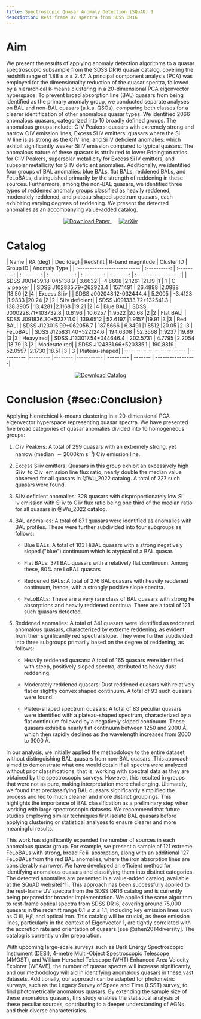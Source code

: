 ```yaml
---
title: Spectroscopic Quasar Anomaly Detection (SQuAD) I
description: Rest frame UV spectra from SDSS DR16
---
```


# Aim

We present the results of applying anomaly detection algorithms to a
quasar spectroscopic subsample from the SDSS DR16 quasar catalog,
covering the redshift range of 1.88 $\leq$ z $\leq$ 2.47. A principal
component analysis (PCA) was employed for the dimensionality reduction
of the quasar spectra, followed by a hierarchical k-means clustering in
a 20-dimensional PCA eigenvector hyperspace. To prevent broad absorption
line (BAL) quasars from being identified as the primary anomaly group,
we conducted separate analyses on BAL and non-BAL quasars (a.k.a. QSOs),
comparing both classes for a clearer identification of other anomalous
quasar types. We identified 2066 anomalous quasars, categorized into 10
broadly defined groups. The anomalous groups include:
C IV Peakers: quasars with extremely strong and narrow C IV emission
lines; Excess Si IV emitters: quasars where the Si IV line is as strong
as the C IV line; and Si IV deficient anomalies: which exhibit
significantly weaker Si IV emission compared to typical quasars. The
anomalous nature of these quasars is attributed to lower Eddington
ratios for C IV Peakers, supersolar metallicity for Excess
Si IV emitters, and subsolar metallicity for Si IV deficient anomalies.
Additionally, we identified four groups of BAL anomalies: blue BALs,
flat BALs, reddened BALs, and FeLoBALs, distinguished primarily by the
strength of reddening in these sources. Furthermore, among the non-BAL
quasars, we identified three types of reddened anomaly groups classified
as heavily reddened, moderately reddened, and plateau-shaped spectrum
quasars, each exhibiting varying degrees of reddening. We present the
detected anomalies as an accompanying value-added catalog.

<p align="center">
  <a href="https://github.com/ArihantTiwari/SQuAD/blob/main/_projectPages/Papers/aa53330_24.pdf">
    <img src="https://img.shields.io/badge/Download_Paper-PDF-blue?style=for-the-badge" alt="Download Paper">
  </a>
  &nbsp;&nbsp;&nbsp;&nbsp;
  <a href="https://arxiv.org/abs/2411.16858">
    <img src="https://img.shields.io/badge/View_on-ArXiv-orange?style=for-the-badge" alt="arXiv">
  </a>
</p>

# Catalog

 
  | Name                        |  RA  (deg)   |  Dec (deg)  |   Redshift  |  R-band  magnitude |  Cluster ID  |  Group ID  |  Anomaly Type  |
  | :-------------------------- | :----------: | :---------: | :--------:  | :-----------: | :---------: |  :-------: | : ----------------- :|
  | SDSS J001439.18-045138.9    | 3.6632       | -4.8608     |2.1261       |21.19        |1        | 1       | C iv peaker |
  | SDSS J102835.79+262923.4    | 157.1491     | 26.4898     |2.0888       |18.50        |2        |4        | Excess Si iv |
  | SDSS J002048.12-032444.4    | 5.2005       | -3.4123     |1.9333       |20.24        |2        |2        | Si iv deficient|
  | SDSS J091333.72+132541.3    | 138.3905     | 13.4281     |2.1168       |19.21        |2        |4        | Blue BAL|
  | SDSS J000228.71+103732.8    | 0.6196       | 10.6257     |1.9522       |20.68        |2        |2        | Flat BAL|
  | SDSS J091836.30+523711.0    | 139.6512     | 52.6197     |1.9157       |19.91        |3        |3        | Red BAL|
  | SDSS J123015.99+062056.7    | 187.5666     | 6.3491      |1.8512       |20.05        |2        |3        | FeLoBAL|
  | SDSS J125831.40+522124.6    | 194.6308     | 52.3568     |1.9237       |19.89        |3        |3        | Heavy red|
  | SDSS J133017.54+044646.4    | 202.5731     | 4.7795      |2.2054       |18.79        |3        |3        | Moderate red|
  | SDSS J124331.66+520335.1    | 190.8819     | 52.0597     |2.1730       |18.51        |3       | 3        | Plateau-shaped|
  |--------------------------   |----------    |---------    |--------    |----------- |  --------- | ------- | -----------------|
<p align="center">
  <a href="https://github.com/ArihantTiwari/SQuAD/blob/main/Catalogs/SQuAD_I_catalog.csv">
    <img src="https://img.shields.io/badge/Download_Full_Catalog-CSV-green?style=for-the-badge" alt="Download Catalog">
  </a>
</p>

# Conclusion {#sec:Conclusion}

Applying hierarchical k-means clustering in a 20-dimensional PCA
eigenvector hyperspace representing quasar spectra. We have presented
five broad categories of quasar anomalies divided into 10 homogeneous
groups:

1.  C iv Peakers: A total of 299 quasars with an extremely strong, yet
    narrow (median $\sim2000$km s$^{-1}$) C iv emission line.

2.  Excess Si iv emitters: Quasars in this group exhibit an excessively
    high Si iv  to C iv  emission line flux ratio, nearly double the
    median value observed for all quasars in @Wu_2022 catalog. A total
    of 227 such quasars were found.

3.  Si iv deficient anomalies: 328 quasars with disproportionately low
    Si iv emission with Si iv to C iv flux ratio being one third of the
    median ratio for all quasars in @Wu_2022 catalog.

4.  BAL anomalies: A total of 871 quasars were identified as anomalies
    with BAL profiles. These were further subdivided into four subgroups
    as follows:

    -   Blue BALs: A total of 103 HiBAL quasars with a strong negatively
        sloped ("blue") continuum which is atypical of a BAL quasar.

    -   Flat BALs: 371 BAL quasars with a relatively flat continuum.
        Among these, 80% are LoBAL quasars

    -   Reddened BALs: A total of 276 BAL quasars with heavily reddened
        continuum, hence, with a strongly positive slope spectra.

    -   FeLoBALs: These are a very rare class of BAL quasars with strong
        Fe absorptions and heavily reddened continua. There are a total
        of 121 such quasars detected.

5.  Reddened anomalies: A total of 341 quasars were identified as
    reddened anomalous quasars, characterized by extreme reddening, as
    evident from their significantly red spectral slope. They were
    further subdivided into three subgroups primarily based on the
    degree of reddening, as follows:

    -   Heavily reddened quasars: A total of 165 quasars were identified
        with steep, positively sloped spectra, attributed to heavy dust
        reddening.

    -   Moderately reddened quasars: Dust reddened quasars with
        relatively flat or slightly convex shaped continuum. A total of
        93 such quasars were found.

    -   Plateu-shaped spectrum quasars: A total of 83 peculiar quasars
        were identified with a plateau-shaped spectrum, characterized by
        a flat continuum followed by a negatively sloped continuum.
        These quasars exhibit a nearly flat continuum between 1250 and
        2000 Å, which then rapidly declines as the wavelength increases
        from 2000 to 3000 Å.

In our analysis, we initially applied the methodology to the entire
dataset without distinguishing BAL quasars from non-BAL quasars. This
approach aimed to demonstrate what one would obtain if all spectra were
analyzed without prior classifications; that is, working with spectral
data as they are obtained by the spectroscopic surveys. However, this
resulted in groups that were not as pure, making interpretation more
challenging. Ultimately, we found that preclassifying BAL quasars
significantly simplified the process and led to much cleaner and more
distinct groupings. This highlights the importance of BAL classification
as a preliminary step when working with large spectroscopic datasets. We
recommend that future studies employing similar techniques first isolate
BAL quasars before applying clustering or statistical analyses to ensure
clearer and more meaningful results.

This work has significantly expanded the number of sources in each
anomalous quasar group. For example, we present a sample of 121 extreme
FeLoBALs with strong, broad Fe ii  absorption, along with an additional
127 FeLoBALs from the red BAL anomalies, where the iron absorption lines
are considerably narrower. We have developed an efficient method for
identifying anomalous quasars and classifying them into distinct
categories. The detected anomalies are presented in a value-added
catalog, available at the SQuAD website[^1]. This approach has been
successfully applied to the rest-frame UV spectra from the SDSS DR16
catalog and is currently being prepared for broader implementation. We
applied the same algorithm to rest-frame optical spectra from SDSS DR16,
covering around 75,000 quasars in the redshift range $0.1\leq z\leq1.1$,
including key emission lines such as O iii, H$\beta$, and optical iron.
This catalog will be crucial, as these emission lines, particularly in
the context of Eigenvector 1, are tightly correlated with the accretion
rate and orientation of quasars [see @shen2014diversity]. The catalog is
currently under preparation.

With upcoming large-scale surveys such as Dark Energy Spectroscopic
Instrument (DESI), 4-metre Multi-Object Spectroscopic Telescope (4MOST),
and William Herschel Telescope (WHT) Enhanced Area Velocity Explorer
(WEAVE), the number of quasar spectra will increase significantly, and
our methodology will aid in identifying anomalous quasars in these vast
datasets. Additionally, our approach can be adapted for photometric
surveys, such as the Legacy Survey of Space and Time (LSST) survey, to
find photometrically anomalous quasars. By extending the sample size of
these anomalous quasars, this study enables the statistical analysis of
these peculiar sources, contributing to a deeper understanding of AGNs
and their diverse characteristics.
